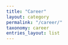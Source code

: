 ```yaml
---
title: "Career"
layout: category
permalink: "/career/"
taxonomy: career
entries_layout: list
---
```

